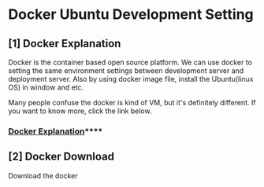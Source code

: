 # Docker Ubuntu Development Setting

## \[1\] Docker Explanation 

Docker is the container based open source platform. We can use docker to setting the same environment settings between development server and deployment server. Also by using docker image file, install the Ubuntu\(linux OS\) in window and etc.

 Many people confuse the docker is kind of VM, but it's definitely different. If you want to know more, click the link below.

### [**Docker Explanation**](https://app.gitbook.com/@chungjung-d/s/chungjung-cs-study/~/drafts/-MjXPyvjX71tvVUROk47/docker/untitled)\*\*\*\*

## \[2\] Docker Download 

Download the docker 







